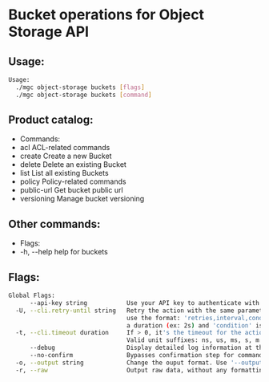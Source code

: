 # Bucket operations for Object Storage API

## Usage:
```bash
Usage:
  ./mgc object-storage buckets [flags]
  ./mgc object-storage buckets [command]
```

## Product catalog:
- Commands:
- acl         ACL-related commands
- create      Create a new Bucket
- delete      Delete an existing Bucket
- list        List all existing Buckets
- policy      Policy-related commands
- public-url  Get bucket public url
- versioning  Manage bucket versioning

## Other commands:
- Flags:
- -h, --help   help for buckets

## Flags:
```bash
Global Flags:
      --api-key string           Use your API key to authenticate with the API
  -U, --cli.retry-until string   Retry the action with the same parameters until the given condition is met. The flag parameters
                                 use the format: 'retries,interval,condition', where 'retries' is a positive integer, 'interval' is
                                 a duration (ex: 2s) and 'condition' is a 'engine=value' pair such as "jsonpath=expression"
  -t, --cli.timeout duration     If > 0, it's the timeout for the action execution. It's specified as numbers and unit suffix.
                                 Valid unit suffixes: ns, us, ms, s, m and h. Examples: 300ms, 1m30s
      --debug                    Display detailed log information at the debug level
      --no-confirm               Bypasses confirmation step for commands that ask a confirmation from the user
  -o, --output string            Change the ouput format. Use '--output=help' to know more details. (default "yaml")
  -r, --raw                      Output raw data, without any formatting or coloring
```

